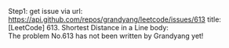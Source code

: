 Step1: get issue via url: https://api.github.com/repos/grandyang/leetcode/issues/613 
 title:[LeetCode] 613. Shortest Distance in a Line 
 body:  
 The problem No.613 has not been written by Grandyang yet!